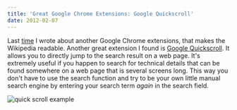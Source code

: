 ```yaml
---
title: 'Great Google Chrome Extensions: Google Quickscroll'
date: 2012-02-07
---
```

Last [time](/posts/2012-02-06-great-google-chrome-extensions-wikipedia-beautifier) I wrote about another Google Chrome extensions, that makes the Wikipedia readable. Another great extension I found is <a href="https://chrome.google.com/webstore/detail/okanipcmceoeemlbjnmnbdibhgpbllgc" title="chrome extension site">Google Quickscroll</a>. It allows you to directly jump to the search result on a web page. It's extremely useful if you happen to search for technical details that can be found somewhere on a web page that is several screens long. This way you don't have to use the search function and try to be your own little manual search engine by entering your search term _again_ in the search field.

<img src="https://lh5.googleusercontent.com/t8m1r7UgdRhJn7Pflfwu9Xun_X0QNZDkxPVKA9FX52wIG5-VIarGsQt3nb25OZKHMz7EtvD9=s640-h400-e365" alt="quick scroll example" />

